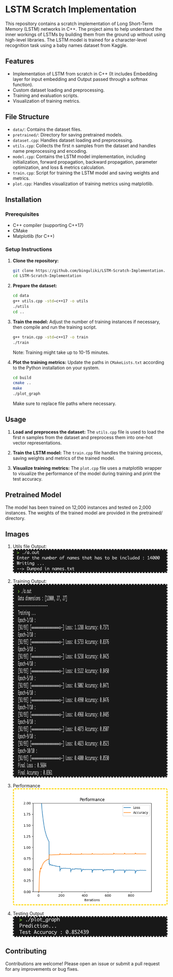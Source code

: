 # LSTM Scratch Implementation

This repository contains a scratch implementation of Long Short-Term Memory (LSTM) networks in C++. The project aims to help understand the inner workings of LSTMs by building them from the ground up without using high-level libraries. The LSTM model is trained for a character-level recognition task using a baby names dataset from Kaggle.

## Features

- Implementation of LSTM from scratch in C++ (It includes Embedding layer for input embedding and Output passed through a softmax function).
- Custom dataset loading and preprocessing.
- Training and evaluation scripts.
- Visualization of training metrics.


## File Structure

- `data/`: Contains the dataset files.
- `pretrained/`: Directory for saving pretrained models.
- `dataset.cpp`: Handles dataset loading and preprocessing.
- `utils.cpp`: Collects the first n samples from the dataset and handles name preprocessing and encoding.
- `model.cpp`: Contains the LSTM model implementation, including initialization, forward propagation, backward propagation, parameter optimization, and loss & metrics calculation.
- `train.cpp`: Script for training the LSTM model and saving weights and metrics.
- `plot.cpp`: Handles visualization of training metrics using matplotlib.

## Installation

### Prerequisites

- C++ compiler (supporting C++17)
- CMake
- Matplotlib (for C++)

### Setup Instructions

1. **Clone the repository:**
   ```sh
   git clone https://github.com/binguliki/LSTM-Scratch-Implementation.git
   cd LSTM-Scratch-Implementation
   ```

2. **Prepare the dataset:**
   ```sh
   cd data
   g++ utils.cpp -std=c++17 -o utils
   ./utils
   cd ..
   ```

3. **Train the model:**
   Adjust the number of training instances if necessary, then compile and run the training script.
   ```sh
   g++ train.cpp -std=c++17 -o train
   ./train
   ```

   Note: Training might take up to 10-15 minutes.

4. **Plot the training metrics:**
   Update the paths in `CMakeLists.txt` according to the Python installation on your system.
   ```sh
   cd build
   cmake ..
   make
   ./plot_graph
   ```

   Make sure to replace file paths where necessary.

## Usage

1. **Load and preprocess the dataset:**
   The `utils.cpp` file is used to load the first n samples from the dataset and preprocess them into one-hot vector representations.

2. **Train the LSTM model:**
   The `train.cpp` file handles the training process, saving weights and metrics of the trained model.

3. **Visualize training metrics:**
   The `plot.cpp` file uses a matplotlib wrapper to visualize the performance of the model during training and print the test accuracy.

## Pretrained Model
The model has been trained on 12,000 instances and tested on 2,000 instances. The weights of the trained model are provided in the pretrained/ directory.

## Images
1. Utils file Output: <br>
<img src = "./Images/utils_file.png" style = "border-style: dashed; border-radius:5px"></img>

2. Training Output: <br>
<img src = "./Images/train_output.png" style = "border-style: dashed; border-radius:5px; width: 900px; height: 600px;"></img>

3. Performance <br>
<img src = "./Images/performance.png" style = "border-style: dashed; border-radius:5px; border-color:gold;"></img>

3. Testing Output <br>
<img src = "./Images/test_output.png" style = "border-style: dashed; border-radius:5px;"></img>

## Contributing

Contributions are welcome! Please open an issue or submit a pull request for any improvements or bug fixes.

